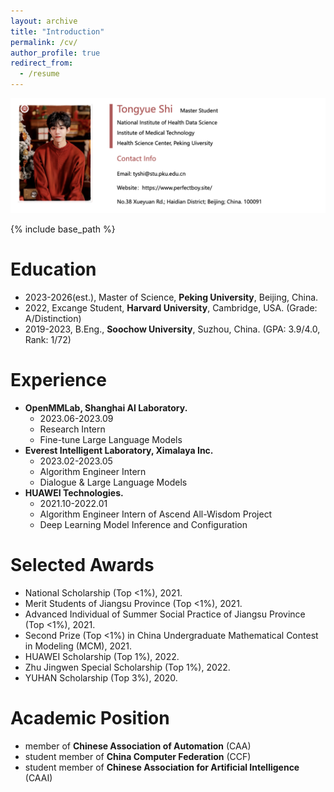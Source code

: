 ```yaml
---
layout: archive
title: "Introduction"
permalink: /cv/
author_profile: true
redirect_from:
  - /resume
---
```

<img src='/images/sty_nihds.png'>

{% include base_path %}

Education
======
* 2023-2026(est.), Master of Science, **Peking University**, Beijing, China.
* 2022, Excange Student, **Harvard University**, Cambridge, USA. (Grade: A/Distinction)
* 2019-2023, B.Eng., **Soochow University**, Suzhou, China. (GPA: 3.9/4.0, Rank: 1/72)

Experience
======
* **OpenMMLab, Shanghai AI Laboratory.**
  * 2023.06-2023.09
  * Research Intern
  * Fine-tune Large Language Models
* **Everest Intelligent Laboratory, Ximalaya Inc.**
  * 2023.02-2023.05
  * Algorithm Engineer Intern
  * Dialogue & Large Language Models
* **HUAWEI Technologies.**
  * 2021.10-2022.01
  * Algorithm Engineer Intern of Ascend All-Wisdom Project
  * Deep Learning Model Inference and Configuration

Selected Awards
======
* National Scholarship (Top <1%), 2021.
* Merit Students of Jiangsu Province (Top <1%), 2021.
* Advanced Individual of Summer Social Practice of Jiangsu Province (Top <1%), 2021.
* Second Prize (Top <1%)  in China Undergraduate Mathematical Contest in Modeling (MCM), 2021.
* HUAWEI Scholarship (Top 1%), 2022.
* Zhu Jingwen Special Scholarship (Top 1%), 2022.
* YUHAN Scholarship (Top 3%), 2020.

Academic Position
======
* member of **Chinese Association of Automation** (CAA)
* student member of **China Computer Federation** (CCF)
* student member of **Chinese Association for Artificial Intelligence** (CAAI)
